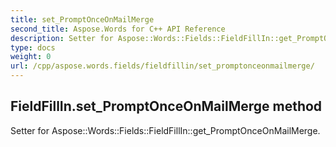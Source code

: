 ```yaml
---
title: set_PromptOnceOnMailMerge
second_title: Aspose.Words for C++ API Reference
description: Setter for Aspose::Words::Fields::FieldFillIn::get_PromptOnceOnMailMerge. 
type: docs
weight: 0
url: /cpp/aspose.words.fields/fieldfillin/set_promptonceonmailmerge/
---
```

## FieldFillIn.set_PromptOnceOnMailMerge method


Setter for Aspose::Words::Fields::FieldFillIn::get_PromptOnceOnMailMerge. 

